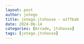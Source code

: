 ```yaml
---
layout: post
author: jotego
title: jotego.jtshouse - a1ffbab
date: 2024-06-14
categories: [Arcade, jtshouse]
tags: [jotego.jtshouse]
---
```


